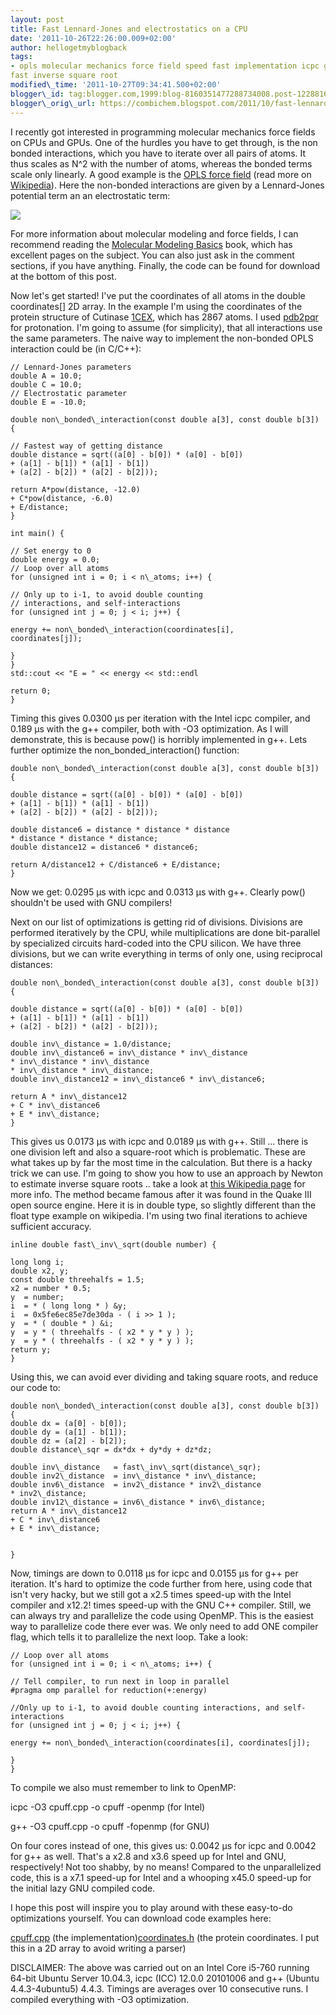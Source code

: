 ```yaml
---
layout: post
title: Fast Lennard-Jones and electrostatics on a CPU
date: '2011-10-26T22:26:00.009+02:00'
author: hellogetmyblogback
tags:
- opls molecular mechanics force field speed fast implementation icpc g++ c++ quake
fast inverse square root
modified\_time: '2011-10-27T09:34:41.500+02:00'
blogger\_id: tag:blogger.com,1999:blog-8160351477288734008.post-122881654375705947
blogger\_orig\_url: https://combichem.blogspot.com/2011/10/fast-lennard-jones-and-electrostatics.html
---
```


I recently got interested in programming molecular mechanics force fields on CPUs and GPUs. One of the hurdles you have to get through, is the non bonded interactions, which you have to iterate over all pairs of atoms. It thus scales as N^2 with the number of atoms, whereas the bonded terms scale only linearly. A good example is the [OPLS force field](http://en.wikipedia.org/wiki/OPLS) (read more on [Wikipedia](http://en.wikipedia.org/wiki/OPLS)). Here the non-bonded interactions are given by a Lennard-Jones potential term an an electrostatic term:

[![](http://upload.wikimedia.org/wikipedia/en/math/d/4/8/d48008008d016c29d82d4009943a5783.png)](http://upload.wikimedia.org/wikipedia/en/math/d/4/8/d48008008d016c29d82d4009943a5783.png)

For more information about molecular modeling and force fields, I can  recommend reading the [Molecular Modeling Basics](http://www.crcpress.com/product/isbn/9781420075267) book, which has excellent pages on the subject. You can also just ask in the comment sections, if you have anything. Finally, the code can be found for download at the bottom of this post.

Now let's get started! I've put the coordinates of all atoms in the double coordinates[] 2D array. In the example I'm using the coordinates of the protein structure of Cutinase [1CEX](http://www.pdb.org/pdb/explore/explore.do?structureId=1cex), which has 2867 atoms. I used [pdb2pqr](http://kryptonite.nbcr.net/pdb2pqr/) for protonation. I'm going to assume (for simplicity), that all interactions use the same parameters. The naive way to implement the non-bonded OPLS interaction could be (in C/C++):
```
// Lennard-Jones parameters
double A = 10.0;
double C = 10.0;
// Electrostatic parameter
double E = -10.0;

double non\_bonded\_interaction(const double a[3], const double b[3]) {

// Fastest way of getting distance
double distance = sqrt((a[0] - b[0]) * (a[0] - b[0])
+ (a[1] - b[1]) * (a[1] - b[1])
+ (a[2] - b[2]) * (a[2] - b[2]));

return A*pow(distance, -12.0)
+ C*pow(distance, -6.0)
+ E/distance;
}

int main() {

// Set energy to 0
double energy = 0.0;
// Loop over all atoms
for (unsigned int i = 0; i < n\_atoms; i++) {

// Only up to i-1, to avoid double counting
// interactions, and self-interactions
for (unsigned int j = 0; j < i; j++) {

energy += non\_bonded\_interaction(coordinates[i],
coordinates[j]);

}
}
std::cout << "E = " << energy << std::endl

return 0;
}

```
Timing this gives 0.0300 µs per iteration with the Intel icpc compiler, and 0.189 µs with the g++ compiler, both with -O3 optimization. As I will demonstrate, this is because pow() is horribly implemented in g++. Lets further optimize the non\_bonded\_interaction() function:
```
double non\_bonded\_interaction(const double a[3], const double b[3]) {

double distance = sqrt((a[0] - b[0]) * (a[0] - b[0])
+ (a[1] - b[1]) * (a[1] - b[1])
+ (a[2] - b[2]) * (a[2] - b[2]));

double distance6 = distance * distance * distance
* distance * distance * distance;
double distance12 = distance6 * distance6;

return A/distance12 + C/distance6 + E/distance;
}

```


Now we get: 0.0295 µs with icpc and 0.0313 µs with g++. Clearly pow() shouldn't be used with GNU compilers!

Next on our list of optimizations is getting rid of divisions. Divisions are performed iteratively by the CPU, while multiplications are done bit-parallel by specialized circuits hard-coded into the CPU silicon. We have three divisions, but we can write everything in terms of only one, using reciprocal distances:


```
double non\_bonded\_interaction(const double a[3], const double b[3]) {

double distance = sqrt((a[0] - b[0]) * (a[0] - b[0])
+ (a[1] - b[1]) * (a[1] - b[1])
+ (a[2] - b[2]) * (a[2] - b[2]));

double inv\_distance = 1.0/distance;
double inv\_distance6 = inv\_distance * inv\_distance
* inv\_distance * inv\_distance
* inv\_distance * inv\_distance;
double inv\_distance12 = inv\_distance6 * inv\_distance6;

return A * inv\_distance12
+ C * inv\_distance6
+ E * inv\_distance;
}

```




This gives us 0.0173 µs with icpc and 0.0189 µs with g++. Still ... there is one division left and also a square-root which is problematic. These are what takes up by far the most time in the calculation. But there is a hacky trick we can use. I'm going to show you how to use an approach by Newton to estimate inverse square roots .. take a look at [this Wikipedia page](http://en.wikipedia.org/wiki/Fast_inverse_square_root) for more info. The method became famous after it was found in the Quake III open source engine. Here it is in double type, so slightly different than the float type example on wikipedia. I'm using two final iterations to achieve sufficient accuracy.


```
inline double fast\_inv\_sqrt(double number) {

long long i;
double x2, y;
const double threehalfs = 1.5;
x2 = number * 0.5;
y  = number;
i  = * ( long long * ) &y;
i  = 0x5fe6ec85e7de30da - ( i >> 1 );
y  = * ( double * ) &i;
y  = y * ( threehalfs - ( x2 * y * y ) );
y  = y * ( threehalfs - ( x2 * y * y ) );
return y;
}

```
Using this, we can avoid ever dividing and taking square roots, and reduce our code to:


```
double non\_bonded\_interaction(const double a[3], const double b[3]) {
double dx = (a[0] - b[0]);
double dy = (a[1] - b[1]);
double dz = (a[2] - b[2]);
double distance\_sqr = dx*dx + dy*dy + dz*dz;

double inv\_distance   = fast\_inv\_sqrt(distance\_sqr);
double inv2\_distance  = inv\_distance * inv\_distance;
double inv6\_distance  = inv2\_distance * inv2\_distance
* inv2\_distance;
double inv12\_distance = inv6\_distance * inv6\_distance;
return A * inv\_distance12
+ C * inv\_distance6
+ E * inv\_distance;


}

```


Now, timings are down to 0.0118 µs for icpc and 0.0155 µs for g++ per iteration. It's hard to optimize the code further from here, using code that isn't very hacky, but we still got a x2.5 times speed-up with the Intel compiler and x12.2! times speed-up with the GNU C++ compiler. Still, we can always try and parallelize the code using OpenMP. This is the easiest way to parallelize code there ever was. We only need to add ONE compiler flag, which tells it to parallelize the next loop. Take a look:


```
// Loop over all atoms
for (unsigned int i = 0; i < n\_atoms; i++) {

// Tell compiler, to run next in loop in parallel
#pragma omp parallel for reduction(+:energy)

//Only up to i-1, to avoid double counting interactions, and self-interactions
for (unsigned int j = 0; j < i; j++) {

energy += non\_bonded\_interaction(coordinates[i], coordinates[j]);

}
}

```


To compile we also must remember to link to OpenMP:



icpc -O3 cpuff.cpp -o cpuff -openmp (for Intel)

g++ -O3 cpuff.cpp -o cpuff -fopenmp (for GNU)



On four cores instead of one, this gives us: 0.0042 µs for icpc and 0.0042 for g++ as well. That's a x2.8 and x3.6 speed up for Intel and GNU, respectively! Not too shabby, by no means! Compared to the unparallelized code, this is a x7.1 speed-up for Intel and a whooping x45.0 speed-up for the initial lazy GNU compiled code.

I hope this post will inspire you to play around with these easy-to-do optimizations yourself. You can download code examples here:



[cpuff.cpp](http://dl.dropbox.com/u/17435887/cpuff.cpp) (the implementation)[coordinates.h](http://dl.dropbox.com/u/17435887/coordinates.h) (the protein coordinates. I put this in a 2D array to avoid writing a parser)





DISCLAIMER: The above was carried out on an Intel Core i5-760 running 64-bit Ubuntu Server 10.04.3, icpc (ICC) 12.0.0 20101006 and g++ (Ubuntu 4.4.3-4ubuntu5) 4.4.3. Timings are averages over 10 consecutive runs. I compiled everything with -O3 optimization.



